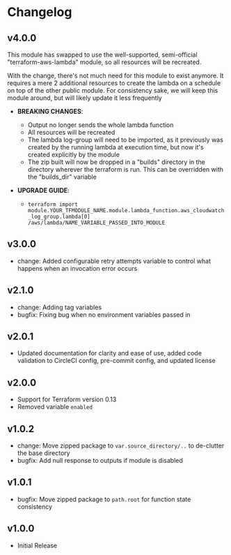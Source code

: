 # Changelog

## v4.0.0

This module has swapped to use the well-supported, semi-official "terraform-aws-lambda" module, so all resources will be recreated.

With the change, there's not much need for this module to exist anymore. It requires a mere 2 additional resources to create the lambda on a schedule on top of the other public module. For consistency sake, we will keep this module around, but will likely update it less frequently

* **BREAKING CHANGES**:
  * Output no longer sends the whole lambda function
  * All resources will be recreated
  * The lambda log-group will need to be imported, as it previously was created by the running lambda at execution time, but now it's created explicitly by the module
  * The zip built will now be dropped in a "builds" directory in the directory wherever the terraform is run.  This can be overridden with the "builds_dir" variable

* **UPGRADE GUIDE**:
  * `terraform import module.YOUR_TFMODULE_NAME.module.lambda_function.aws_cloudwatch_log_group.lambda[0] /aws/lambda/NAME_VARIABLE_PASSED_INTO_MODULE`

## v3.0.0

* change: Added configurable retry attempts variable to control what happens when an invocation error occurs

## v2.1.0

* change: Adding tag variables
* bugfix: Fixing bug when no environment variables passed in

## v2.0.1

* Updated documentation for clarity and ease of use, added code validation to CircleCI config, pre-commit config, and updated license

## v2.0.0

* Support for Terraform version 0.13
* Removed variable `enabled`

## v1.0.2

* change: Move zipped package to `var.source_directory/..` to de-clutter the base directory
* bugfix: Add null response to outputs if module is disabled

## v1.0.1

* bugfix: Move zipped package to `path.root` for function state consistency

## v1.0.0

* Initial Release

